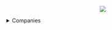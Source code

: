 <p align="center"><a href="https://www.dailycodingproblem.com/"><img src="https://github.com/oleg-cherednik/DailyCodingProblem/blob/master/dcp.jpg"></a></p>

<details>
  <summary>Companies</summary>
  
<details>
  <summary>Airbnb</summary>

  * [#9](https://github.com/oleg-cherednik/DailyCodingProblem/tree/master/%23000%20-%20%24099/%23009%20-%20Airbnb)
  * [#92](https://github.com/oleg-cherednik/DailyCodingProblem/tree/master/%23000%20-%20%24099/%23092%20-%20Airbnb)
  * [#167](https://github.com/oleg-cherednik/DailyCodingProblem/tree/master/%23100%20-%20%24199/%23167%20-%20Airbnb)
  * [#177](https://github.com/oleg-cherednik/DailyCodingProblem/tree/master/%23100%20-%20%24199/%23177%20-%20Airbnb)
</details>

<details>
  <summary>Alibaba</summary>

  * [#101](https://github.com/oleg-cherednik/DailyCodingProblem/tree/master/%23100%20-%20%24199/%23101%20-%20Alibaba)
</details>

<details>
  <summary>Amazon</summary>

  * [#12](https://github.com/oleg-cherednik/DailyCodingProblem/tree/master/%23000%20-%20%24099/%23012%20-%20Amazon)
  * [#13](https://github.com/oleg-cherednik/DailyCodingProblem/tree/master/%23000%20-%20%24099/%23013%20-%20Amazon)
  * [#29](https://github.com/oleg-cherednik/DailyCodingProblem/tree/master/%23000%20-%20%24099/%23029%20-%20Amazon)
  * [#43](https://github.com/oleg-cherednik/DailyCodingProblem/tree/master/%23000%20-%20%24099/%23043%20-%20Amazon)
  * [#46](https://github.com/oleg-cherednik/DailyCodingProblem/tree/master/%23000%20-%20%24099/%23046%20-%20Amazon)
  * [#49](https://github.com/oleg-cherednik/DailyCodingProblem/tree/master/%23000%20-%20%24099/%23049%20-%20Amazon)
  * [#57](https://github.com/oleg-cherednik/DailyCodingProblem/tree/master/%23000%20-%20%24099/%23057%20-%20Amazon)
  * [#58](https://github.com/oleg-cherednik/DailyCodingProblem/tree/master/%23000%20-%20%24099/%23058%20-%20Amazon)
  * [#65](https://github.com/oleg-cherednik/DailyCodingProblem/tree/master/%23000%20-%20%24099/%23065%20-%20Amazon)
  * [#84](https://github.com/oleg-cherednik/DailyCodingProblem/tree/master/%23000%20-%20%24099/%23084%20-%20Amazon)
  * [#133](https://github.com/oleg-cherednik/DailyCodingProblem/tree/master/%23100%20-%20%24199/%23133%20-%20Amazon)
  * [#137](https://github.com/oleg-cherednik/DailyCodingProblem/tree/master/%23100%20-%20%24199/%23137%20-%20Amazon)
  * [#143](https://github.com/oleg-cherednik/DailyCodingProblem/tree/master/%23100%20-%20%24199/%23143%20-%20Amazon)
  * [#154](https://github.com/oleg-cherednik/DailyCodingProblem/tree/master/%23100%20-%20%24199/%23154%20-%20Amazon)
  * [#157](https://github.com/oleg-cherednik/DailyCodingProblem/tree/master/%23100%20-%20%24199/%23157%20-%20Amazon)
  * [#171](https://github.com/oleg-cherednik/DailyCodingProblem/tree/master/%23100%20-%20%24199/%23171%20-%20Amazon)
  * [#184](https://github.com/oleg-cherednik/DailyCodingProblem/tree/master/%23100%20-%20%24199/%23184%20-%20Amazon)
  * [#197](https://github.com/oleg-cherednik/DailyCodingProblem/tree/master/%23100%20-%20%24199/%23197%20-%20Amazon)
  * [#237](https://github.com/oleg-cherednik/DailyCodingProblem/tree/master/%23200%20-%20%24299/%23237%20-%20Amazon)
</details>

<details>
  <summary>Apple</summary>
  
  * [#10](https://github.com/oleg-cherednik/DailyCodingProblem/tree/master/%23000%20-%20%24099/%23010%20-%20Apple)
  * [#53](https://github.com/oleg-cherednik/DailyCodingProblem/tree/master/%23000%20-%20%24099/%23053%20-%20Apple)
  * [#93](https://github.com/oleg-cherednik/DailyCodingProblem/tree/master/%23000%20-%20%24099/%23093%20-%20Apple) - **not solved**
  * [#135](https://github.com/oleg-cherednik/DailyCodingProblem/tree/master/%23100%20-%20%24199/%23135%20-%20Apple)
  * [#148](https://github.com/oleg-cherednik/DailyCodingProblem/tree/master/%23100%20-%20%24199/%23148%20-%20Apple)
  * [#196](https://github.com/oleg-cherednik/DailyCodingProblem/tree/master/%23100%20-%20%24199/%23196%20-%20Apple)
  * [#233](https://github.com/oleg-cherednik/DailyCodingProblem/tree/master/%23200%20-%20%24299/%23233%20-%20Apple)
</details>

<details>
  <summary>Bloomberg</summary>
  
  * [#176](https://github.com/oleg-cherednik/DailyCodingProblem/tree/master/%23100%20-%20%24199/%23176%20-%20Bloomberg)
</details>

<details>
  <summary>BufferBox</summary>
  
  * [#146](https://github.com/oleg-cherednik/DailyCodingProblem/tree/master/%23100%20-%20%24199/%23146%20-%20BufferBox)
</details>

<details>
  <summary>Cisco</summary>
  
  * [#109](https://github.com/oleg-cherednik/DailyCodingProblem/tree/master/%23100%20-%20%24199/%23109%20-%20Cisco)
</details>

<details>
  <summary>Coursera</summary>
  
  * [#98](https://github.com/oleg-cherednik/DailyCodingProblem/tree/master/%23000%20-%20%24099/%23098%20-%20Coursera)
</details>

<details>
  <summary>Dropbox</summary>
  
  * [#246](https://github.com/oleg-cherednik/DailyCodingProblem/tree/master/%23200%20-%20%24299/%23246%20-%20Dropbox)
</details>


<details>
  <summary>Facebook</summary>

  * [#7](https://github.com/oleg-cherednik/DailyCodingProblem/tree/master/%23000%20-%20%24099/%23007%20-%20Facebook)
  * [#15](https://github.com/oleg-cherednik/DailyCodingProblem/tree/master/%23000%20-%20%24099/%23015%20-%20Facebook)
  * [#19](https://github.com/oleg-cherednik/DailyCodingProblem/tree/master/%23000%20-%20%24099/%23019%20-%20Facebook)
  * [#25](https://github.com/oleg-cherednik/DailyCodingProblem/tree/master/%23000%20-%20%24099/%23025%20-%20Facebook)
  * [#27](https://github.com/oleg-cherednik/DailyCodingProblem/tree/master/%23000%20-%20%24099/%23027%20-%20Facebook)
  * [#47](https://github.com/oleg-cherednik/DailyCodingProblem/tree/master/%23000%20-%20%24099/%23047%20-%20Facebook)
  * [#62](https://github.com/oleg-cherednik/DailyCodingProblem/tree/master/%23000%20-%20%24099/%23062%20-%20Facebook)
  * [#69](https://github.com/oleg-cherednik/DailyCodingProblem/tree/master/%23000%20-%20%24099/%23069%20-%20Facebook)
  * [#85](https://github.com/oleg-cherednik/DailyCodingProblem/tree/master/%23000%20-%20%24099/%23085%20-%20Facebook)
  * [#110](https://github.com/oleg-cherednik/DailyCodingProblem/tree/master/%23100%20-%20%24199/%23110%20-%20Facebook)
  * [#117](https://github.com/oleg-cherednik/DailyCodingProblem/tree/master/%23100%20-%20%24199/%23117%20-%20Facebook)
  * [#126](https://github.com/oleg-cherednik/DailyCodingProblem/tree/master/%23100%20-%20%24199/%23126%20-%20Facebook)
  * [#130](https://github.com/oleg-cherednik/DailyCodingProblem/tree/master/%23100%20-%20%24199/%23130%20-%20Facebook)
  * [#134](https://github.com/oleg-cherednik/DailyCodingProblem/tree/master/%23100%20-%20%24199/%23134%20-%20Facebook)
  * [#156](https://github.com/oleg-cherednik/DailyCodingProblem/tree/master/%23100%20-%20%24199/%23156%20-%20Facebook)
  * [#161](https://github.com/oleg-cherednik/DailyCodingProblem/tree/master/%23100%20-%20%24199/%23161%20-%20Facebook)
  * [#168](https://github.com/oleg-cherednik/DailyCodingProblem/tree/master/%23100%20-%20%24199/%23168%20-%20Facebook)
  * [#170](https://github.com/oleg-cherednik/DailyCodingProblem/tree/master/%23100%20-%20%24199/%23170%20-%20Facebook)
  * [#182](https://github.com/oleg-cherednik/DailyCodingProblem/tree/master/%23100%20-%20%24199/%23182%20-%20Facebook)
  * [#190](https://github.com/oleg-cherednik/DailyCodingProblem/tree/master/%23100%20-%20%24199/%23190%20-%20Facebook)
  * [#199](https://github.com/oleg-cherednik/DailyCodingProblem/tree/master/%23100%20-%20%24199/%23199%20-%20Facebook)
</details>

<details>
  <summary>Goldman Sachs</summary>
  
  * [#149](https://github.com/oleg-cherednik/DailyCodingProblem/tree/master/%23100%20-%20%23199/%23149%20-%20Goldman%20Sachs)
</details>

<details>
  <summary>Google</summary>

  * [#1](https://github.com/oleg-cherednik/DailyCodingProblem/tree/master/%23000%20-%20%24099/%23001%20-%20Google)
  * [#3](https://github.com/oleg-cherednik/DailyCodingProblem/tree/master/%23000%20-%20%24099/%23003%20-%20Google)
  * [#6](https://github.com/oleg-cherednik/DailyCodingProblem/tree/master/%23000%20-%20%24099/%23006%20-%20Google)
  * [#8](https://github.com/oleg-cherednik/DailyCodingProblem/tree/master/%23000%20-%20%24099/%23008%20-%20Google)
  * [#14](https://github.com/oleg-cherednik/DailyCodingProblem/tree/master/%23000%20-%20%24099/%23014%20-%20Google)
  * [#17](https://github.com/oleg-cherednik/DailyCodingProblem/tree/master/%23000%20-%20%24099/%23017%20-%20Google)
  * [#18](https://github.com/oleg-cherednik/DailyCodingProblem/tree/master/%23000%20-%20%24099/%23018%20-%20Google)
  * [#20](https://github.com/oleg-cherednik/DailyCodingProblem/tree/master/%23000%20-%20%24099/%23020%20-%20Google)
  * [#23](https://github.com/oleg-cherednik/DailyCodingProblem/tree/master/%23000%20-%20%24099/%23023%20-%20Google)
  * [#24](https://github.com/oleg-cherednik/DailyCodingProblem/tree/master/%23000%20-%20%24099/%23024%20-%20Google)
  * [#26](https://github.com/oleg-cherednik/DailyCodingProblem/tree/master/%23000%20-%20%24099/%23026%20-%20Google)
  * [#31](https://github.com/oleg-cherednik/DailyCodingProblem/tree/master/%23000%20-%20%24099/%23031%20-%20Google)
  * [#35](https://github.com/oleg-cherednik/DailyCodingProblem/tree/master/%23000%20-%20%24099/%23035%20-%20Google)
  * [#37](https://github.com/oleg-cherednik/DailyCodingProblem/tree/master/%23000%20-%20%24099/%23037%20-%20Google)
  * [#42](https://github.com/oleg-cherednik/DailyCodingProblem/tree/master/%23000%20-%20%24099/%23042%20-%20Google)
  * [#52](https://github.com/oleg-cherednik/DailyCodingProblem/tree/master/%23000%20-%20%24099/%23052%20-%20Google)
  * [#67](https://github.com/oleg-cherednik/DailyCodingProblem/tree/master/%23000%20-%20%24099/%23067%20-%20Google)
  * [#73](https://github.com/oleg-cherednik/DailyCodingProblem/tree/master/%23000%20-%20%24099/%23073%20-%20Google)
  * [#78](https://github.com/oleg-cherednik/DailyCodingProblem/tree/master/%23000%20-%20%24099/%23078%20-%20Google)
  * [#80](https://github.com/oleg-cherednik/DailyCodingProblem/tree/master/%23000%20-%20%24099/%23080%20-%20Google)
  * [#83](https://github.com/oleg-cherednik/DailyCodingProblem/tree/master/%23000%20-%20%24099/%23083%20-%20Google)
  * [#86](https://github.com/oleg-cherednik/DailyCodingProblem/tree/master/%23000%20-%20%24099/%23086%20-%20Google)
  * [#100](https://github.com/oleg-cherednik/DailyCodingProblem/tree/master/%23100%20-%20%24199/%23100%20-%20Google)
  * [#104](https://github.com/oleg-cherednik/DailyCodingProblem/tree/master/%23100%20-%20%24199/%23104%20-%20Google)
  * [#108](https://github.com/oleg-cherednik/DailyCodingProblem/tree/master/%23100%20-%20%24199/%23108%20-%20Google)
  * [#111](https://github.com/oleg-cherednik/DailyCodingProblem/tree/master/%23100%20-%20%24199/%23111%20-%20Google)
  * [#113](https://github.com/oleg-cherednik/DailyCodingProblem/tree/master/%23100%20-%20%24199/%23113%20-%20Google)
  * [#115](https://github.com/oleg-cherednik/DailyCodingProblem/tree/master/%23100%20-%20%24199/%23115%20-%20Google)
  * [#118](https://github.com/oleg-cherednik/DailyCodingProblem/tree/master/%23100%20-%20%24199/%23118%20-%20Google)
  * [#119](https://github.com/oleg-cherednik/DailyCodingProblem/tree/master/%23100%20-%20%24199/%23119%20-%20Google)
  * [#125](https://github.com/oleg-cherednik/DailyCodingProblem/tree/master/%23100%20-%20%24199/%23125%20-%20Google)
  * [#136](https://github.com/oleg-cherednik/DailyCodingProblem/tree/master/%23100%20-%20%24199/%23136%20-%20Google)
  * [#138](https://github.com/oleg-cherednik/DailyCodingProblem/tree/master/%23100%20-%20%24199/%23138%20-%20Google)
  * [#139](https://github.com/oleg-cherednik/DailyCodingProblem/tree/master/%23100%20-%20%24199/%23139%20-%20Google)
  * [#142](https://github.com/oleg-cherednik/DailyCodingProblem/tree/master/%23100%20-%20%24199/%23142%20-%20Google)
  * [#144](https://github.com/oleg-cherednik/DailyCodingProblem/tree/master/%23100%20-%20%24199/%23144%20-%20Google)
  * [#145](https://github.com/oleg-cherednik/DailyCodingProblem/tree/master/%23100%20-%20%24199/%23145%20-%20Google)
  * [#159](https://github.com/oleg-cherednik/DailyCodingProblem/tree/master/%23100%20-%20%24199/%23159%20-%20Google)
  * [#164](https://github.com/oleg-cherednik/DailyCodingProblem/tree/master/%23100%20-%20%24199/%23164%20-%20Google)
  * [#165](https://github.com/oleg-cherednik/DailyCodingProblem/tree/master/%23100%20-%20%24199/%23165%20-%20Google)
  * [#180](https://github.com/oleg-cherednik/DailyCodingProblem/tree/master/%23100%20-%20%24199/%23180%20-%20Google)
  * [#181](https://github.com/oleg-cherednik/DailyCodingProblem/tree/master/%23100%20-%20%24199/%23181%20-%20Google)
  * [#189](https://github.com/oleg-cherednik/DailyCodingProblem/tree/master/%23100%20-%20%24199/%23189%20-%20Google)
  * [#192](https://github.com/oleg-cherednik/DailyCodingProblem/tree/master/%23100%20-%20%24199/%23192%20-%20Google)
  * [#195](https://github.com/oleg-cherednik/DailyCodingProblem/tree/master/%23000%20-%20%24099/%23086%20-%20Google)
  * [#198](https://github.com/oleg-cherednik/DailyCodingProblem/tree/master/%23100%20-%20%24199/%23198%20-%20Google)
  * [#201](https://github.com/oleg-cherednik/DailyCodingProblem/tree/master/%23200%20-%20%24299/%23201%20-%20Google)
  * [#232](https://github.com/oleg-cherednik/DailyCodingProblem/tree/master/%23200%20-%20%24299/%23232%20-%20Google)
</details>

<details>
  <summary>IBM</summary>

  * [#231](https://github.com/oleg-cherednik/DailyCodingProblem/tree/master/%23200%20-%20%23299/%23231%20-%20IBM)
</details>

<details>
  <summary>Jane Street</summary>

  * [#5](https://github.com/oleg-cherednik/DailyCodingProblem/tree/master/%23000%20-%20%23099/%23005%20-%20Jane%20Street)
  * [#116](https://github.com/oleg-cherednik/DailyCodingProblem/tree/master/%23100%20-%20%23199/%23116%20-%20Jane%20Street)
  * [#163](https://github.com/oleg-cherednik/DailyCodingProblem/tree/master/%23100%20-%20%23199/%23163%20-%20Jane%20Street)
</details>

<details>
  <summary>LinkedIn</summary>

  * [#89](https://github.com/oleg-cherednik/DailyCodingProblem/tree/master/%23000%20-%20%23099/%23089%20-%20LinkedIn)
  * [#123](https://github.com/oleg-cherednik/DailyCodingProblem/tree/master/%23100%20-%20%23199/%23123%20-%20LinkedIn)
  * [#150](https://github.com/oleg-cherednik/DailyCodingProblem/tree/master/%23100%20-%20%23199/%23150%20-%20LinkedIn)
</details>

<details>
  <summary>Lyft</summary>

  * [#102](https://github.com/oleg-cherednik/DailyCodingProblem/tree/master/%23100%20-%20%23199/%23102%20-%20Lyft)
</details>

<details>
  <summary>Microsoft</summary>

  * [#22](https://github.com/oleg-cherednik/DailyCodingProblem/tree/master/%23000%20-%20%23099/%23022%20-%20Microsoft)
  * [#50](https://github.com/oleg-cherednik/DailyCodingProblem/tree/master/%23000%20-%20%23099/%23050%20-%20Microsoft)
  * [#55](https://github.com/oleg-cherednik/DailyCodingProblem/tree/master/%23000%20-%20%23099/%23055%20-%20Microsoft)
  * [#63](https://github.com/oleg-cherednik/DailyCodingProblem/tree/master/%23000%20-%20%23099/%23063%20-%20Microsoft)
  * [#75](https://github.com/oleg-cherednik/DailyCodingProblem/tree/master/%23000%20-%20%23099/%23075%20-%20Microsoft)
  * [#96](https://github.com/oleg-cherednik/DailyCodingProblem/tree/master/%23000%20-%20%23099/%23096%20-%20Microsoft)
  * [#99](https://github.com/oleg-cherednik/DailyCodingProblem/tree/master/%23000%20-%20%23099/%23099%20-%20Microsoft)
  * [#107](https://github.com/oleg-cherednik/DailyCodingProblem/tree/master/%23100%20-%20%23199/%23107%20-%20Microsoft)
  * [#120](https://github.com/oleg-cherednik/DailyCodingProblem/tree/master/%23100%20-%20%23199/%23120%20-%20Microsoft)
  * [#127](https://github.com/oleg-cherednik/DailyCodingProblem/tree/master/%23100%20-%20%23199/%23127%20-%20Microsoft)
  * [#200](https://github.com/oleg-cherednik/DailyCodingProblem/tree/master/%23200%20-%20%23299/%23200%20-%20Microsoft)
</details>

<details>
  <summary>MongoDB</summary>

  * [#155](https://github.com/oleg-cherednik/DailyCodingProblem/tree/master/%23100%20-%20%23199/%23155%20-%20MongoDB)
</details>

<details>
  <summary>Palantir</summary>

  * [#28](https://github.com/oleg-cherednik/DailyCodingProblem/tree/master/%23000%20-%20%23099/%23028%20-%20Palantir)
  * [#95](https://github.com/oleg-cherednik/DailyCodingProblem/tree/master/%23000%20-%20%23099/%23095%20-%20Palantir)
  * [#202](https://github.com/oleg-cherednik/DailyCodingProblem/tree/master/%23200%20-%20%23299/%23202%20-%20Palantir)
  * [#241](https://github.com/oleg-cherednik/DailyCodingProblem/tree/master/%23200%20-%20%23299/%23241%20-%20Palantir)
</details>

</details>
